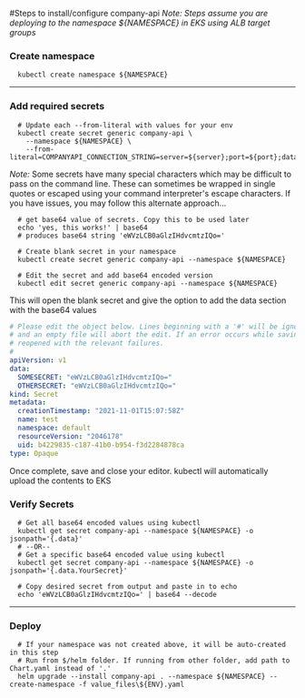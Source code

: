 #Steps to install/configure company-api
*Note: Steps assume you are deploying to the namespace ${NAMESPACE} in EKS using ALB target groups*
### Create namespace
```shell
  kubectl create namespace ${NAMESPACE}
```
---
### Add required secrets
```shell
  # Update each --from-literal with values for your env
  kubectl create secret generic company-api \
    --namespace ${NAMESPACE} \
    --from-literal=COMPANYAPI_CONNECTION_STRING=server=${server};port=${port};database=${database};user_id=${user};password=${password}
```
*Note:*
      Some secrets have many special characters which may be difficult to pass on the command line.
      These can sometimes be wrapped in single quotes or escaped using your command interpreter's escape characters.
      If you have issues, you may follow this alternate approach...
```shell
  # get base64 value of secrets. Copy this to be used later
  echo 'yes, this works!' | base64
  # produces base64 string 'eWVzLCB0aGlzIHdvcmtzIQo='
  
  # Create blank secret in your namespace
  kubectl create secret generic company-api --namespace ${NAMESPACE}
  
  # Edit the secret and add base64 encoded version
  kubectl edit secret generic company-api --namespace ${NAMESPACE}
```
This will open the blank secret and give the option to add the data section with the base64 values
```yaml
# Please edit the object below. Lines beginning with a '#' will be ignored,
# and an empty file will abort the edit. If an error occurs while saving this file will be
# reopened with the relevant failures.
#
apiVersion: v1
data:
  SOMESECRET: "eWVzLCB0aGlzIHdvcmtzIQo="
  OTHERSECRET: "eWVzLCB0aGlzIHdvcmtzIQo="
kind: Secret
metadata:
  creationTimestamp: "2021-11-01T15:07:58Z"
  name: test
  namespace: default
  resourceVersion: "2046178"
  uid: b4229835-c187-41b0-b954-f3d2284878ca
type: Opaque
```
Once complete, save and close your editor. kubectl will automatically upload the contents to EKS

### Verify Secrets
```shell
  # Get all base64 encoded values using kubectl
  kubectl get secret company-api --namespace ${NAMESPACE} -o jsonpath='{.data}'
  # --OR--
  # Get a specific base64 encoded value using kubectl
  kubectl get secret company-api --namespace ${NAMESPACE} -o jsonpath='{.data.YourSecret}'
  
  # Copy desired secret from output and paste in to echo
  echo 'eWVzLCB0aGlzIHdvcmtzIQo=' | base64 --decode
```

---
### Deploy
  ```shell
    # If your namespace was not created above, it will be auto-created in this step
    # Run from $/helm folder. If running from other folder, add path to Chart.yaml instead of '.'
    helm upgrade --install company-api . --namespace ${NAMESPACE} --create-namespace -f value_files\${ENV}.yaml
  ```